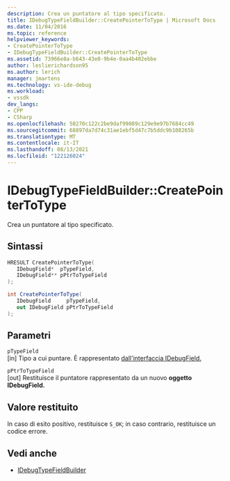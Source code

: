 ```yaml
---
description: Crea un puntatore al tipo specificato.
title: IDebugTypeFieldBuilder::CreatePointerToType | Microsoft Docs
ms.date: 11/04/2016
ms.topic: reference
helpviewer_keywords:
- CreatePointerToType
- IDebugTypeFieldBuilder::CreatePointerToType
ms.assetid: 73966e8a-b643-43e0-9b4e-0aa4b402ebbe
author: leslierichardson95
ms.author: lerich
manager: jmartens
ms.technology: vs-ide-debug
ms.workload:
- vssdk
dev_langs:
- CPP
- CSharp
ms.openlocfilehash: 50270c122c2be9daf99089c129e9e97b7684cc49
ms.sourcegitcommit: 68897da7d74c31ae1ebf5d47c7b5ddc9b108265b
ms.translationtype: MT
ms.contentlocale: it-IT
ms.lasthandoff: 08/13/2021
ms.locfileid: "122126024"
---
```

# <a name="idebugtypefieldbuildercreatepointertotype"></a>IDebugTypeFieldBuilder::CreatePointerToType
Crea un puntatore al tipo specificato.

## <a name="syntax"></a>Sintassi

```cpp
HRESULT CreatePointerToType(
   IDebugField*  pTypeField,
   IDebugField** pPtrToTypeField
);
```

```csharp
int CreatePointerToType(
   IDebugField     pTypeField,
   out IDebugField pPtrToTypeField
);
```

## <a name="parameters"></a>Parametri
`pTypeField`\
[in] Tipo a cui puntare. È rappresentato [dall'interfaccia IDebugField.](../../../extensibility/debugger/reference/idebugfield.md)

`pPtrToTypeField`\
[out] Restituisce il puntatore rappresentato da un nuovo **oggetto IDebugField.**

## <a name="return-value"></a>Valore restituito
 In caso di esito positivo, restituisce `S_OK`; in caso contrario, restituisce un codice errore.

## <a name="see-also"></a>Vedi anche
- [IDebugTypeFieldBuilder](../../../extensibility/debugger/reference/idebugtypefieldbuilder.md)
